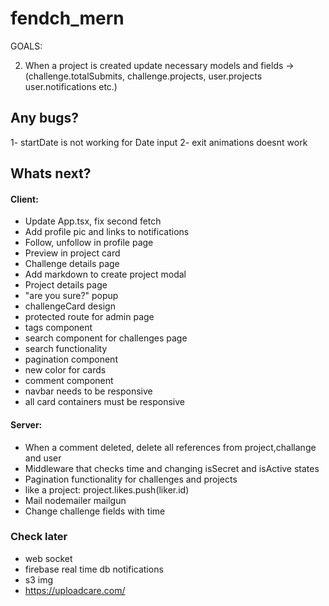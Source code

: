 # fendch_mern

GOALS:

2) When a project is created update necessary models and fields -> (challenge.totalSubmits, challenge.projects, user.projects user.notifications etc.)



## Any bugs?
1- startDate is not working for Date input
2- exit animations doesnt work

## Whats next?

#### Client:
- Update App.tsx, fix second fetch
- Add profile pic and links to notifications
- Follow, unfollow in profile page
- Preview in project card
- Challenge details page
- Add markdown to create project modal
- Project details page
- "are you sure?" popup
- challengeCard design
- protected route for admin page
- tags component
- search component for challenges page
- search functionality
- pagination component
- new color for cards
- comment component
- navbar needs to be responsive
- all card containers must be responsive

#### Server:
- When a comment deleted, delete all references from project,challange and user
- Middleware that checks time and changing isSecret and isActive states
- Pagination functionality for challenges and projects
- like a project: project.likes.push(liker.id)
- Mail nodemailer mailgun 
- Change challenge fields with time

### Check later
- web socket
- firebase real time db notifications
- s3 img
- https://uploadcare.com/

 

